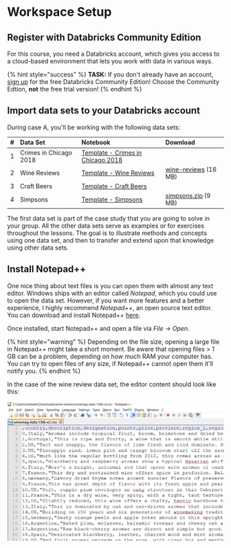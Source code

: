 # Workspace Setup

## Register with Databricks Community Edition

For this course, you need a Databricks account, which gives you access to a cloud-based environment that lets you work with data in various ways.

{% hint style="success" %}
**TASK:** If you don't already have an account, [sign up](https://databricks.com/try-databricks) for the free Databricks Community Edition! Choose the Community Edtion, **not** the free trial version!
{% endhint %}

## Import data sets to your Databricks account

During case A, you'll be working with the following data sets:

| \# | Data Set | Notebook | Download |
| :--- | :--- | :--- | :--- |
| 1 | Crimes in Chicago 2018 | [Template - Crimes in Chicago 2018](https://winf-hsos.github.io/databricks-notebooks/information-management/Template%20-%20Crimes%20in%20Chicago%202018.html) |  |
| 2 | Wine Reviews | [Template - Wine Reviews](https://winf-hsos.github.io/databricks-notebooks/information-management/Template%20-%20Wine%20Reviews.html) | [wine-reviews](https://s3.amazonaws.com/nicolas.meseth/data+sets/wine-reviews.zip) \(16 MB\) |
| 3 | Craft Beers | [Template - Craft Beers](https://winf-hsos.github.io/databricks-notebooks/information-management/Template%20-%20Craft%20Beer.html) |  |
| 4 | Simpsons | [Template - Simpsons](https://winf-hsos.github.io/databricks-notebooks/information-management/Template%20-%20Simpsons.html) | [simpsons.zip](https://s3.amazonaws.com/nicolas.meseth/data+sets/simpsons/simpsons.zip) \(9 MB\) |

The first data set is part of the case study that you are going to solve in your group. All the other data sets serve as examples or for exercises throughout the lessons. The goal is to illustrate methods and concepts using one data set, and then to transfer and extend upon that knowledge using other data sets.

## Install Notepad++

One nice thing about text files is you can open them with almost any text editor. Windows ships with an editor called _Notepad_, which you could use to open the data set. However, if you want more features and a better experience, I highly recommend _Notepad++_, an open source text editor. You can download and install Notepad++ [here](https://notepad-plus-plus.org/download/v7.5.8.html).

Once installed, start Notepad++ and open a file via _File -&gt; Open._

{% hint style="warning" %}
Depending on the file size, opening a large file in Notepad++ might take a short moment. Be aware that opening files &gt; 1 GB can be a problem, depending on how much RAM your computer has. You can try to open files of any size, if Notepad++ cannot open them it'll notify you.
{% endhint %}

In the case of the wine review data set, the editor content should look like this:

![The data set opened in Notepad++](../../.gitbook/assets/data_set_wine.png)

